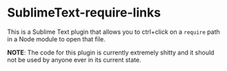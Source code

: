 # SublimeText-require-links

This is a Sublime Text plugin that allows you to ctrl+click on a `require` path in a Node module to open that file. 

**NOTE**: The code for this plugin is currently extremely shitty and it should not be used by anyone ever in its current state.